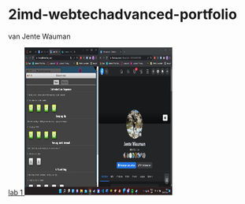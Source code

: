 # 2imd-webtechadvanced-portfolio
van Jente Wauman

<a href="https://github.com/r0808/Webtech_lab01"> lab 1 </a>
<img src="proof.png" alt="proof" width="300" height="300">

